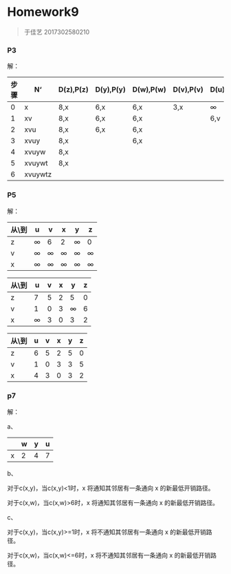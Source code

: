 # Homework9

> 于佳艺 2017302580210

### P3

解：

| 步骤 | N‘      | D(z),P(z) | D(y),P(y) | D(w),P(w) | D(v),P(v) | D(u),P(u) | D(t),P(t) |
| ---- | ------- | --------- | --------- | --------- | --------- | --------- | --------- |
| 0    | x       | 8,x       | 6,x       | 6,x       | 3,x       | ∞         | ∞         |
| 1    | xv      | 8,x       | 6,x       | 6,x       |           | 6,v       | 7,v       |
| 2    | xvu     | 8,x       | 6,x       | 6,x       |           |           | 7,v       |
| 3    | xvuy    | 8,x       |           | 6,x       |           |           | 7,v       |
| 4    | xvuyw   | 8,x       |           |           |           |           | 7,v       |
| 5    | xvuywt  | 8,x       |           |           |           |           |           |
| 6    | xvuywtz |           |           |           |           |           |           |

### P5

解：

| 从\到 | u    | v    | x    | y    | z    |
| ----- | ---- | ---- | ---- | ---- | ---- |
| z     | ∞    | 6    | 2    | ∞    | 0    |
| v     | ∞    | ∞    | ∞    | ∞    | ∞    |
| x     | ∞    | ∞    | ∞    | ∞    | ∞    |

| 从\到 | u    | v    | x    | y    | z    |
| ----- | ---- | ---- | ---- | ---- | ---- |
| z     | 7    | 5    | 2    | 5    | 0    |
| v     | 1    | 0    | 3    | ∞    | 6    |
| x     | ∞    | 3    | 0    | 3    | 2    |

| 从\到 | u    | v    | x    | y    | z    |
| ----- | ---- | ---- | ---- | ---- | ---- |
| z     | 6    | 5    | 2    | 5    | 0    |
| v     | 1    | 0    | 3    | 3    | 5    |
| x     | 4    | 3    | 0    | 3    | 2    |

### p7

解：

a、

|      | w    | y    | u    |
| ---- | ---- | ---- | ---- |
| x    | 2    | 4    | 7    |

b、

对于c(x,y)，当c(x,y)<1时，x 将通知其邻居有一条通向 x 的新最低开销路径。

对于c(x,w)，当c(x,w)>6时，x 将通知其邻居有一条通向 x 的新最低开销路径。

c、

对于c(x,y)，当c(x,y)>=1时，x 将不通知其邻居有一条通向 x 的新最低开销路径。

对于c(x,w)，当c(x,w)<=6时，x 将不通知其邻居有一条通向 x 的新最低开销路径。
